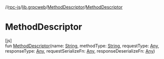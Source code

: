 //[rpc-js](../../../index.md)/[lib.grpcweb](../index.md)/[MethodDescriptor](index.md)/[MethodDescriptor](-method-descriptor.md)

# MethodDescriptor

[js]\
fun [MethodDescriptor](-method-descriptor.md)(name: [String](https://kotlinlang.org/api/latest/jvm/stdlib/kotlin/-string/index.html), methodType: [String](https://kotlinlang.org/api/latest/jvm/stdlib/kotlin/-string/index.html), requestType: [Any](https://kotlinlang.org/api/latest/jvm/stdlib/kotlin/-any/index.html), responseType: [Any](https://kotlinlang.org/api/latest/jvm/stdlib/kotlin/-any/index.html), requestSerializeFn: [Any](https://kotlinlang.org/api/latest/jvm/stdlib/kotlin/-any/index.html), responseDeserializeFn: [Any](https://kotlinlang.org/api/latest/jvm/stdlib/kotlin/-any/index.html))
